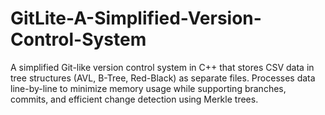 # GitLite-A-Simplified-Version-Control-System
A simplified Git-like version control system in C++ that stores CSV data in tree structures (AVL, B-Tree, Red-Black) as separate files. Processes data line-by-line to minimize memory usage while supporting branches, commits, and efficient change detection using Merkle trees.
